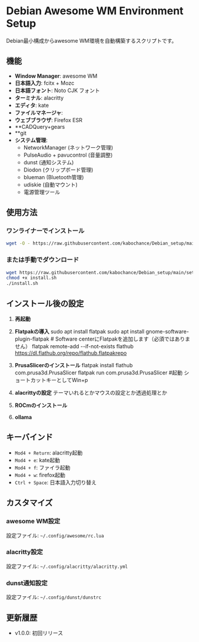 # Debian Awesome WM Environment Setup

Debian最小構成からawesome WM環境を自動構築するスクリプトです。

## 機能

- **Window Manager**: awesome WM
- **日本語入力**: fcitx + Mozc
- **日本語フォント**: Noto CJK フォント
- **ターミナル**: alacritty
- **エディタ**: kate
- **ファイルマネージャ**: 
- **ウェブブラウザ**: Firefox ESR
- **CADQuery+gears
- **git
- **システム管理**:
  - NetworkManager (ネットワーク管理)
  - PulseAudio + pavucontrol (音量調整)
  - dunst (通知システム)
  - Diodon (クリップボード管理)
  - blueman (Bluetooth管理)
  - udiskie (自動マウント)
  - 電源管理ツール

## 使用方法

### ワンライナーでインストール

```bash
wget -O - https://raw.githubusercontent.com/kabochance/Debian_setup/main/setup.sh | bash
```

### または手動でダウンロード

```bash
wget https://raw.githubusercontent.com/kabochance/Debian_setup/main/setup.sh
chmod +x install.sh
./install.sh
```

## インストール後の設定

1. **再起動**

2. **Flatpakの導入**
  sudo apt install flatpak
  sudo apt install gnome-software-plugin-flatpak # Software centerにFlatpakを追加します（必須ではありません）
  flatpak remote-add --if-not-exists flathub https://dl.flathub.org/repo/flathub.flatpakrepo

3. **PrusaSlicerのインストール**
   flatpak install flathub com.prusa3d.PrusaSlicer
   flatpak run com.prusa3d.PrusaSlicer #起動
   ショートカットキーとしてWin+p
   
4. **alacrittyの設定**
   テーマいれるとかマウスの設定とか透過処理とか

5. **ROCmのインストール**

6. **ollama**
   
## キーバインド

- `Mod4 + Return`: alacritty起動
- `Mod4 + e`: kate起動
- `Mod4 + f`: ファイラ起動
- `Mod4 + w`: firefox起動
- `Ctrl + Space`: 日本語入力切り替え

## カスタマイズ

### awesome WM設定

設定ファイル: `~/.config/awesome/rc.lua`

### alacritty設定

設定ファイル: `~/.config/alacritty/alacritty.yml`

### dunst通知設定

設定ファイル: `~/.config/dunst/dunstrc`


## 更新履歴

- v1.0.0: 初回リリース
